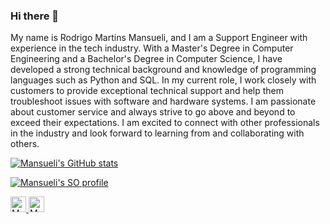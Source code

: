 ### Hi there 👋

My name is Rodrigo Martins Mansueli, and I am a Support Engineer with experience in the tech industry. With a Master's Degree in Computer Engineering and a Bachelor's Degree in Computer Science, I have developed a strong technical background and knowledge of programming languages such as Python and SQL.
In my current role, I work closely with customers to provide exceptional technical support and help them troubleshoot issues with software and hardware systems. I am passionate about customer service and always strive to go above and beyond to exceed their expectations.
I am excited to connect with other professionals in the industry and look forward to learning from and collaborating with others. 

[![Mansueli's GitHub stats](https://github-readme-stats.zohan.tech/api?username=mansueli&theme=monokai)](https://mansueli.com)


[![Mansueli's SO profile](https://stackoverflow-readme-profile.johannchopin.fr/profile/2188186?theme=monokai)](https://stackoverflow.com/users/2188186/mansueli)


<a href="https://stackoverflow-readme-profile.vercel.app/tags-league/python/users/2188186">
  <img
       src="https://stackoverflow-readme-profile.johannchopin.fr/tags-league-ranking/java/2188186?theme=monokai"
       alt="Mansueli's SO ranking for Java"
       height="25px"
   >
</a>
<a href="https://stackoverflow-readme-profile.vercel.app/tags-league/java/users/2188186">
  <img
       src="https://stackoverflow-readme-profile.johannchopin.fr/tags-league-ranking/python/2188186?theme=monokai"
       alt="Mansueli's SO ranking for Python"
       height="25px"
   >
</a>


<!--
**mansueli/mansueli** is a ✨ _special_ ✨ repository because its `README.md` (this file) appears on your GitHub profile.
Original:
[![Mansueli's GitHub stats](https://github-readme-stats.vercel.app/api?username=mansueli&theme=dark)](https://mansueli.com)

Here are some ideas to get you started:

- 🔭 I’m currently working on ...
- 🌱 I’m currently learning ...
- 👯 I’m looking to collaborate on ...
- 🤔 I’m looking for help with ...
- 💬 Ask me about ...
- 📫 How to reach me: ...
- 😄 Pronouns: ...
- ⚡ Fun fact: ...
-->
